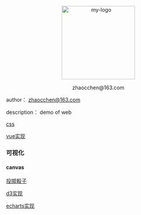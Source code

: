 <p align="center">
	<img width="200" height="200" src="./logo.png" alt="my-logo">
	<p align="center">zhaocchen@163.com</p>
</p>



author： zhaocchen@163.com

description： demo of web

[css](https://daaasheng.github.io/dash/css)


[vue实现](https://daaasheng.github.io/dash/vue "https://daaasheng.github.io/dash/vue")

### 可视化

#### canvas

[投掷骰子](https://daaasheng.github.io/dash/game/craps/craps.html)



[d3实现](https://daaasheng.github.io/dash/d3)

[echarts实现](https://daaasheng.github.io/dash/echarts)



    

